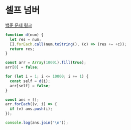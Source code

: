 # 셀프 넘버

[백준 문제 링크](https://www.acmicpc.net/problem/4673)

```javascript
function d(num) {
  let res = num;
  [].forEach.call(num.toString(), (c) => (res += +c));
  return res;
}

const arr = Array(10001).fill(true);
arr[0] = false;

for (let i = 1; i <= 10000; i += 1) {
  const self = d(i);
  arr[self] = false;
}

const ans = [];
arr.forEach((v, i) => {
  if (v) ans.push(i);
});

console.log(ans.join("\n"));
```
